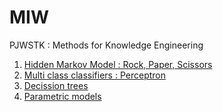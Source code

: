 # MIW
PJWSTK : Methods for Knowledge Engineering

1. [Hidden Markov Model : Rock, Paper, Scissors](miw_pro1.ipynb)
2. [Multi class classifiers : Perceptron](miw_pro2_perceptron.ipynb)
3. [Decission trees](miw_pro3.ipynb)
4. [Parametric models](miw_pro4.ipynb)